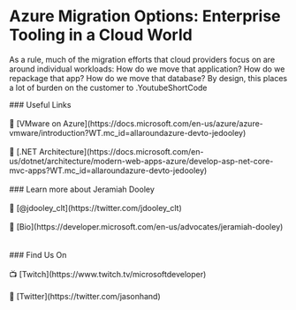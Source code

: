 # Azure Migration Options: Enterprise Tooling in a Cloud WorldAs a rule, much of the migration efforts that cloud providers focus on are around individual workloads: How do we move that application? How do we repackage that app? How do we move that database? By design, this places a lot of burden on the customer to .YoutubeShortCode<div><span>### Useful Links<br></span><div><br></div><div>&#128279; [VMware on Azure](https://docs.microsoft.com/en-us/azure/azure-vmware/introduction?WT.mc_id=allaroundazure-devto-jedooley)<br></div><div><br></div><div>&#128279; [.NET Architecture](https://docs.microsoft.com/en-us/dotnet/architecture/modern-web-apps-azure/develop-asp-net-core-mvc-apps?WT.mc_id=allaroundazure-devto-jedooley)<br></div><div><br></div><div>### Learn more about Jeramiah Dooley<br></div><div><br></div><div>&#128279; [@jdooley_clt](https://twitter.com/jdooley_clt)<br></div><div><br></div><div>&#128279; [Bio](https://developer.microsoft.com/en-us/advocates/jeramiah-dooley)<br></div><div><br></div><div><br></div><div>### Find Us On<br></div><div><br></div><div>&#128250; [Twitch](https://www.twitch.tv/microsoftdeveloper)<br></div><div><br></div><span>&#128279; [Twitter](https://twitter.com/jasonhand)</span><br></div>